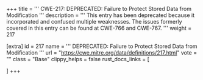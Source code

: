 +++
title = '''
CWE-217: DEPRECATED: Failure to Protect Stored Data from Modification
'''
description	= '''
This entry has been deprecated because it incorporated and confused multiple weaknesses. The issues formerly covered in this entry can be found at CWE-766 and CWE-767.
'''
weight = 217

[extra]
id = 217
name = '''
DEPRECATED: Failure to Protect Stored Data from Modification
'''
url = "https://cwe.mitre.org/data/definitions/217.html"
vote = ""
class = "Base"
clippy_helps = false
rust_docs_links = [
	
]
+++
